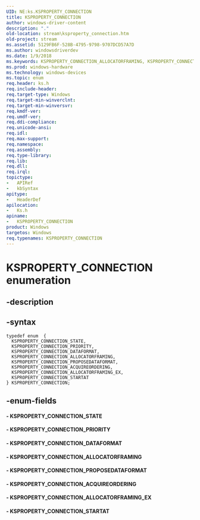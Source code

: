 ```yaml
---
UID: NE:ks.KSPROPERTY_CONNECTION
title: KSPROPERTY_CONNECTION
author: windows-driver-content
description: "."
old-location: stream\ksproperty_connection.htm
old-project: stream
ms.assetid: 5129FB6F-528B-4795-9798-9707DCD57A7D
ms.author: windowsdriverdev
ms.date: 1/9/2018
ms.keywords: KSPROPERTY_CONNECTION_ALLOCATORFRAMING, KSPROPERTY_CONNECTION_ACQUIREORDERING, ks/KSPROPERTY_CONNECTION_STARTAT, ks/KSPROPERTY_CONNECTION, KSPROPERTY_CONNECTION, KSPROPERTY_CONNECTION enumeration [Streaming Media Devices], ks/KSPROPERTY_CONNECTION_DATAFORMAT, ks/KSPROPERTY_CONNECTION_ALLOCATORFRAMING, KSPROPERTY_CONNECTION_PRIORITY, KSPROPERTY_CONNECTION_PROPOSEDATAFORMAT, ks/KSPROPERTY_CONNECTION_PROPOSEDATAFORMAT, ks/KSPROPERTY_CONNECTION_ALLOCATORFRAMING_EX, ks/KSPROPERTY_CONNECTION_PRIORITY, ks/KSPROPERTY_CONNECTION_ACQUIREORDERING, KSPROPERTY_CONNECTION_STARTAT, stream.ksproperty_connection, KSPROPERTY_CONNECTION_ALLOCATORFRAMING_EX, ks/KSPROPERTY_CONNECTION_STATE, KSPROPERTY_CONNECTION_DATAFORMAT, KSPROPERTY_CONNECTION_STATE
ms.prod: windows-hardware
ms.technology: windows-devices
ms.topic: enum
req.header: ks.h
req.include-header: 
req.target-type: Windows
req.target-min-winverclnt: 
req.target-min-winversvr: 
req.kmdf-ver: 
req.umdf-ver: 
req.ddi-compliance: 
req.unicode-ansi: 
req.idl: 
req.max-support: 
req.namespace: 
req.assembly: 
req.type-library: 
req.lib: 
req.dll: 
req.irql: 
topictype:
-	APIRef
-	kbSyntax
apitype:
-	HeaderDef
apilocation:
-	Ks.h
apiname:
-	KSPROPERTY_CONNECTION
product: Windows
targetos: Windows
req.typenames: KSPROPERTY_CONNECTION
---
```


# KSPROPERTY_CONNECTION enumeration


## -description





## -syntax


````
typedef enum  { 
  KSPROPERTY_CONNECTION_STATE,
  KSPROPERTY_CONNECTION_PRIORITY,
  KSPROPERTY_CONNECTION_DATAFORMAT,
  KSPROPERTY_CONNECTION_ALLOCATORFRAMING,
  KSPROPERTY_CONNECTION_PROPOSEDATAFORMAT,
  KSPROPERTY_CONNECTION_ACQUIREORDERING,
  KSPROPERTY_CONNECTION_ALLOCATORFRAMING_EX,
  KSPROPERTY_CONNECTION_STARTAT
} KSPROPERTY_CONNECTION;
````


## -enum-fields




#### - KSPROPERTY_CONNECTION_STATE



#### - KSPROPERTY_CONNECTION_PRIORITY



#### - KSPROPERTY_CONNECTION_DATAFORMAT



#### - KSPROPERTY_CONNECTION_ALLOCATORFRAMING



#### - KSPROPERTY_CONNECTION_PROPOSEDATAFORMAT



#### - KSPROPERTY_CONNECTION_ACQUIREORDERING



#### - KSPROPERTY_CONNECTION_ALLOCATORFRAMING_EX



#### - KSPROPERTY_CONNECTION_STARTAT


